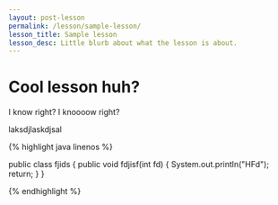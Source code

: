 ```yaml
---
layout: post-lesson
permalink: /lesson/sample-lesson/
lesson_title: Sample lesson
lesson_desc: Little blurb about what the lesson is about.
---
```


# Cool lesson huh?

I know right?  I knoooow right?

laksdjlaskdjsal

{% highlight java linenos %}

public class fjids {
    public void fdjisf(int fd) {
    System.out.println("HFd");
      return;
    }
}

{% endhighlight %}
